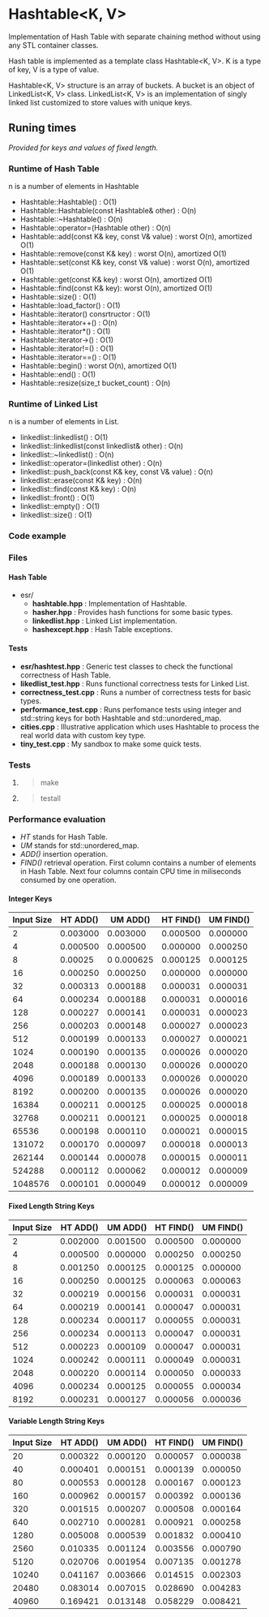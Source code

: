# Hashtable<K, V> 
Implementation of Hash Table with separate chaining method without using
any STL container classes.

Hash table is implemented as a template class Hashtable&lt;K, V>. K is a type of key,
V is a type of value.

Hashtable&lt;K, V> structure is an array of buckets. A bucket is an object of
LinkedList&lt;K, V> class. LinkedList&lt;K, V> is an implementation of singly linked
list customized to store values with unique keys.

## Runing times
_Provided for keys and values of fixed length._

### Runtime of Hash Table
n is a number of elements in Hashtable
* Hashtable::Hashtable() : O(1)
* Hashtable::Hashtable(const Hashtable& other) : O(n)
* Hashtable::~Hashtable() : O(n)
* Hashtable::operator=(Hashtable other) : O(n)
* Hashtable::add(const K& key, const V& value) : worst O(n), amortized O(1)
* Hashtable::remove(const K& key) : worst O(n), amortized O(1)
* Hashtable::set(const K& key, const V& value) : worst O(n), amortized O(1)
* Hashtable::get(const K& key) : worst O(n), amortized O(1)
* Hashtable::find(const K& key): worst O(n), amortized O(1)
* Hashtable::size() : O(1)
* Hashtable::load_factor() : O(1)
* Hashtable::iterator() consrtructor : O(1)
* Hashtable::iterator++() : O(n)
* Hashtable::iterator*() : O(1)
* Hashtable::iterator->() : O(1)
* Hashtable::iterator!=() : O(1)
* Hashtable::iterator==() : O(1)
* Hashtable::begin() : worst O(n), amortized O(1)
* Hashtable::end() : O(1)
* Hashtable::resize(size_t bucket_count) : O(n)

### Runtime of Linked List
n is a number of elements in List.
* linkedlist::linkedlist() : O(1)
* linkedlist::linkedlist(const linkedlist& other) : O(n)
* linkedlist::~linkedlist() : O(n)
* linkedlist::operator=(linkedlist other) : O(n)
* linkedlist::push_back(const K& key, const V& value) : O(n)
* linkedlist::erase(const K& key) : O(n)
* linkedlist::find(const K& key) : O(n)
* linkedlist::front() : O(1)
* linkedlist::empty() : O(1)
* linkedlist::size() : O(1)

### Code example

### Files
#### Hash Table
* esr/
  * __hashtable.hpp__ : Implementation of Hashtable.
  * __hasher.hpp__ : Provides hash functions for some basic types.
  * __linkedlist.hpp__ : Linked List implementation.
  * __hashexcept.hpp__ : Hash Table exceptions.

#### Tests
* __esr/hashtest.hpp__ : Generic test classes to check the functional correctness of Hash Table.
* __likedlist_test.hpp__ : Runs functional correctness tests for Linked List.
* __correctness_test.cpp__ : Runs a number of correctness tests for basic types.
* __performance_test.cpp__ : Runs perfomance tests using integer and std::string keys for both Hashtable and std::unordered_map.
* __cities.cpp__ : Illustrative application which uses Hashtable to process the real world data
with custom key type.
* __tiny_test.cpp__ : My sandbox to make some quick tests.

### Tests
1. > make
2. > testall

### Performance evaluation
* _HT_ stands for Hash Table.
* _UM_ stands for std::unordered_map.
* _ADD()_ insertion operation.
* _FIND()_ retrieval operation.
First column contains a number of elements in Hash Table.
Next four columns contain CPU time in miliseconds consumed by one
operation. 

#### Integer Keys
| Input Size | HT ADD() | UM ADD()   | HT FIND() | UM FIND() |
| ---------- | -------- | ---------- | --------- | --------- |
|  2	     | 0.003000	| 0.003000   |  0.000500 |  0.000000 |	       	 
|  4 	     | 0.000500	| 0.000500   |  0.000000 |  0.000250 |		
|  8	     | 0.00025	| 0 0.000625 |  0.000125 |  0.000125 |		
|  16	     | 0.000250 | 0.000250   |  0.000000 |  0.000000 |		
|  32	     | 0.000313 | 0.000188   |  0.000031 |  0.000031 |		
|  64	     | 0.000234 | 0.000188   |  0.000031 |  0.000016 |		
|  128	     | 0.000227 | 0.000141   |  0.000031 |  0.000023 |		
|  256	     | 0.000203 | 0.000148   |  0.000027 |  0.000023 |		
|  512	     | 0.000199 | 0.000133   |  0.000027 |  0.000021 |		
|  1024	     | 0.000190 | 0.000135   |  0.000026 |  0.000020 |		
|  2048	     | 0.000188 | 0.000130   |  0.000026 |  0.000020 |		
|  4096      | 0.000189 | 0.000133   |  0.000026 |  0.000020 |		
|  8192	     | 0.000200 | 0.000135   |  0.000026 |  0.000020 |		
|  16384     | 0.000211 | 0.000125   |  0.000025 |  0.000018 |		
|  32768     | 0.000211 | 0.000121   |  0.000025 |  0.000018 |		
|  65536     | 0.000198 | 0.000110   |  0.000021 |  0.000015 |		
|  131072    | 0.000170 | 0.000097   |  0.000018 |  0.000013 |		
|  262144    | 0.000144 | 0.000078   |  0.000015 |  0.000011 |		
|  524288    | 0.000112 | 0.000062   |  0.000012 |  0.000009 |		
|  1048576   | 0.000101 | 0.000049   |  0.000012 |  0.000009 |		

#### Fixed Length String Keys
| Input Size | HT ADD() | UM ADD()   | HT FIND() | UM FIND() |
| ---------- | -------- | ---------- | --------- | --------- |
| 2 	     |0.002000 	|  0.001500  | 0.000500  |0.000000   | 
| 4 	     |0.000500 	|  0.000000  | 0.000250  |0.000250   |
| 8 	     |0.001250 	|  0.000125  | 0.000125  |0.000000   |
| 16 	     |0.000250 	|  0.000125  | 0.000063  |0.000063   |
| 32 	     |0.000219 	|  0.000156  | 0.000031  |0.000031   |
| 64 	     |0.000219 	|  0.000141  | 0.000047  |0.000031   |
| 128 	     |0.000234 	|  0.000117  | 0.000055	 |0.000031   |
| 256 	     |0.000234 	|  0.000113  | 0.000047	 |0.000031   |
| 512 	     |0.000223 	|  0.000109  | 0.000047  |0.000031   |
| 1024 	     |0.000242 	|  0.000111  | 0.000049  |0.000031   |
| 2048 	     |0.000220 	|  0.000114  | 0.000050  |0.000033   |
| 4096 	     |0.000234 	|  0.000125  | 0.000055  |0.000034   |
| 8192 	     |0.000231 	|  0.000127  | 0.000056  |0.000036   |

#### Variable Length String Keys
| Input Size | HT ADD() | UM ADD()   | HT FIND() | UM FIND() |
| ---------- | -------- | ---------- | --------- | --------- |
| 20	     | 0.000322 |0.000120    |0.000057 	 |0.000038   | 
| 40 	     | 0.000401 |0.000151    |0.000139 	 |0.000050   |
| 80 	     | 0.000553 |0.000128    |0.000167 	 |0.000123   |
| 160 	     | 0.000962 |0.000157    |0.000392 	 |0.000136   |
| 320 	     | 0.001515 |0.000207    |0.000508 	 |0.000164   |
| 640 	     | 0.002710 |0.000281    |0.000921 	 |0.000258   |
| 1280 	     | 0.005008 |0.000539    |0.001832 	 |0.000410   |
| 2560 	     | 0.010335 |0.001124    |0.003556 	 |0.000790   |
| 5120 	     | 0.020706 |0.001954    |0.007135 	 |0.001278   |
| 10240      | 0.041167 |0.003666    |0.014515 	 |0.002303   |
| 20480      | 0.083014 |0.007015    |0.028690 	 |0.004283   |
| 40960      | 0.169421 |0.013148    |0.058229 	 |0.008421   |

